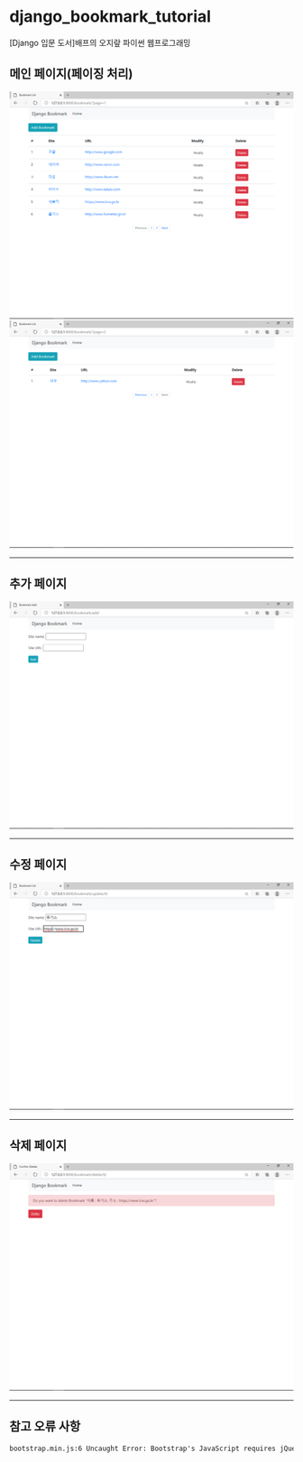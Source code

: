 # django_bookmark_tutorial
[Django 입문 도서]배프의 오지랖 파이썬 웹프로그래밍
## 메인 페이지(페이징 처리)
<img src="https://github.com/ankiwoong/django_bookmark_tutorial/blob/master/temp/Screenshot/%EC%B5%9C%EC%A2%85%20%EC%A0%90%EA%B2%80%20%EB%A9%94%EC%9D%B8%20%ED%99%94%EB%A9%B4%201.png?raw=true">
<img src="https://github.com/ankiwoong/django_bookmark_tutorial/blob/master/temp/Screenshot/%EC%B5%9C%EC%A2%85%20%EC%A0%90%EA%B2%80%20%EB%A9%94%EC%9D%B8%20%ED%99%94%EB%A9%B4%202.png?raw=true">

---

## 추가 페이지
<img src="https://github.com/ankiwoong/django_bookmark_tutorial/blob/master/temp/Screenshot/%EC%B5%9C%EC%A2%85%20%EC%A0%90%EA%B2%80%20%EC%B6%94%EA%B0%80%20%ED%99%94%EB%A9%B4.png?raw=true">

---

## 수정 페이지
<img src="https://github.com/ankiwoong/django_bookmark_tutorial/blob/master/temp/Screenshot/%EC%B5%9C%EC%A2%85%20%EC%A0%90%EA%B2%80%20%EC%88%98%EC%A0%95%20%ED%99%94%EB%A9%B4.png?raw=true">

---

## 삭제 페이지
<img src="https://github.com/ankiwoong/django_bookmark_tutorial/blob/master/temp/Screenshot/%EC%B5%9C%EC%A2%85%20%EC%A0%90%EA%B2%80%20%EC%82%AD%EC%A0%9C%20%ED%99%94%EB%A9%B4.png?raw=true">

---

## 참고 오류 사항
```html
bootstrap.min.js:6 Uncaught Error: Bootstrap's JavaScript requires jQuery
```
